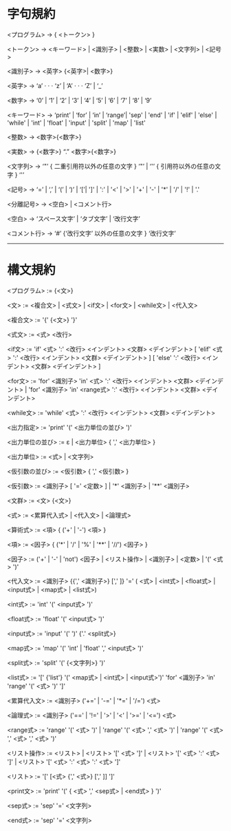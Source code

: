# 字句規約

<プログラム> → { <トークン> }

<トークン> → <キーワード> | <識別子> | <整数> | <実数> | <文字列> | <記号>

<識別子> → <英字> {<英字>| <数字>}

<英字> → ‘a’ · · · ‘z’ | ‘A’ · · · ‘Z’ | ‘_’

<数字> → ‘0’ | ‘1’ | ‘2’ | ‘3’ | ‘4’ | ‘5’ | ‘6’ | ‘7’ | ‘8’ | ‘9’

<キーワード> → ‘print’ | ‘for’ | ‘in’ | ‘range’| 'sep' | 'end' | 'if' | 'elif' | 'else' | 
'while' | 'int' | 'float' | 'input' | 'split' | 'map' | 'list'

<整数> → <数字>{<数字>}

<実数> → {<数字>} “.” <数字>{<数字>}

<文字列> → ‘"’ { 二重引用符以外の任意の文字 } ‘"’ | ‘'’ { 引用符以外の任意の文字 } ‘'’

<記号> → ‘=’ | ‘,’ | ‘(’ | ‘)’ | ‘[’| ']' | ':' | '<' | '>' | '+' | '-' | '*' | '/' | '!' | 
'.' 

<分離記号> → <空白> | <コメント行>

<空白> → ‘スペース文字’ | ‘タブ文字’ | ‘改行文字’

<コメント行> → ‘#’ {‘改行文字’ 以外の任意の文字 } ‘改行文字’


---------------------------------------------------------------------------------------------------------------------
# 構文規約

<プログラム> := {<文>}

<文> := <複合文> | <式文> | <if文> | <for文> | <while文> | <代入文> 

<複合文> := '{' {<文>} '}'

<式文> := <式> <改行>

<if文> := 'if' <式> ':' <改行> <インデント> <文群> <デインデント> [ 'elif' <式> ':' <改行> <インデント> <文群> <デインデント> ] [ 'else' ':' <改行> <インデント> <文群> <デインデント> ]

<for文> := 'for' <識別子> 'in' <式> ':' <改行> <インデント> <文群> <デインデント> | 'for' <識別子> 'in' <range式> ':' <改行> <インデント> <文群> <デインデント>

<while文> := 'while' <式> ':' <改行> <インデント> <文群> <デインデント>

<出力指定> := 'print' '(' <出力単位の並び> ')'

<出力単位の並び> := ε | <出力単位> { ',' <出力単位> }

<出力単位> := <式> | <文字列>

<仮引数の並び> := <仮引数> { ',' <仮引数> }

<仮引数> := <識別子> [ '=' <定数> ] | '*' <識別子> | '**' <識別子>

<文群> := <文> {<文>}

<式> := <累算代入式> | <代入文> | <論理式>

<算術式> := <項> { ('+' | '-') <項> }

<項> := <因子> { ('*' | '/' | '%' | '**' | '//') <因子> }

<因子> := ('+' | '-' | 'not') <因子> | <リスト操作> | <識別子> | <定数> | '(' <式> ')'

<代入文> := <識別子> {{',' <識別子>} [',' ]} '=' ( <式> | <int式> | <float式> | <input式> | 
<map式> | <list式>)

<int式> := 'int' '(' <input式> ')'

<float式> := 'float' '(' <input式> ')'

<input式> := 'input' '(' ')' {'.' <split式>}

<map式> := 'map' '(' 'int' | 'float' ',' <input式> ')'

<split式> := 'split' '(' {<文字列>} ')'

<list式> := '[' {'list'} '(' <map式>  | <int式> | <input式>')' 'for' <識別子> 'in' 'range' '(' <式> ')' ']'

<累算代入文> := <識別子> ('+=' | '-=' | '*=' | '/=') <式>

<論理式> := <識別子> ('==' | '!=' | '>' | '<' | '>=' | '<=') <式>

<range式> := 'range' '(' <式> ')' | 'range' '(' <式> ',' <式> ')' | 'range' '(' <式> ',' <式> ',' <式> ')'

<リスト操作> := <リスト> | <リスト> '[' <式> ']' | <リスト> '[' <式> ':' <式> ']' | <リスト> '[' <式> ':' <式> ':' <式> ']'

<リスト> := '[' [<式> {',' <式>} [',' ]] ']'

<print文> := 'print' '(' { <式> ',' <sep式> | <end式> } ')'

<sep式> := 'sep' '=' <文字列>

<end式> := 'sep' '=' <文字列>
